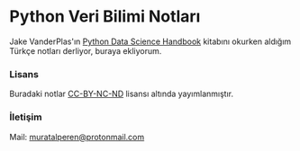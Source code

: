 # Python Veri Bilimi Notları
Jake VanderPlas'ın [Python Data Science Handbook](https://jakevdp.github.io/PythonDataScienceHandbook/) kitabını okurken aldığım Türkçe notları derliyor, buraya ekliyorum.

### Lisans
Buradaki notlar [CC-BY-NC-ND](https://creativecommons.org/licenses/by-nc-nd/3.0/us/legalcode) lisansı altında yayımlanmıştır.

### İletişim
Mail: muratalperen@protonmail.com
